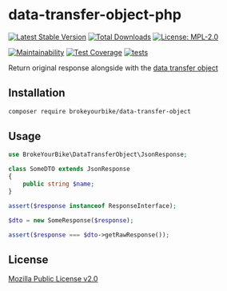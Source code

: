# data-transfer-object-php

[![Latest Stable Version](https://img.shields.io/github/v/release/brokeyourbike/data-transfer-object-php)](https://github.com/brokeyourbike/data-transfer-object-php/releases)
[![Total Downloads](https://poser.pugx.org/brokeyourbike/data-transfer-object/downloads)](https://packagist.org/packages/brokeyourbike/data-transfer-object)
[![License: MPL-2.0](https://img.shields.io/badge/license-MPL--2.0-purple.svg)](https://github.com/brokeyourbike/data-transfer-object-php/blob/main/LICENSE)

[![Maintainability](https://api.codeclimate.com/v1/badges/d38ab570bbbdbe2ac34e/maintainability)](https://codeclimate.com/github/brokeyourbike/data-transfer-object-php/maintainability)
[![Test Coverage](https://api.codeclimate.com/v1/badges/d38ab570bbbdbe2ac34e/test_coverage)](https://codeclimate.com/github/brokeyourbike/data-transfer-object-php/test_coverage)
[![tests](https://github.com/brokeyourbike/data-transfer-object-php/actions/workflows/tests.yml/badge.svg)](https://github.com/brokeyourbike/data-transfer-object-php/actions/workflows/tests.yml)

Return original response alongside with the [data transfer object](https://github.com/spatie/data-transfer-object)

## Installation

```bash
composer require brokeyourbike/data-transfer-object
```

## Usage

```php
use BrokeYourBike\DataTransferObject\JsonResponse;

class SomeDTO extends JsonResponse
{
    public string $name;
}

assert($response instanceof ResponseInterface);

$dto = new SomeResponse($response);

assert($response === $dto->getRawResponse());
```

## License
[Mozilla Public License v2.0](https://github.com/brokeyourbike/data-transfer-object-php/blob/main/LICENSE)
